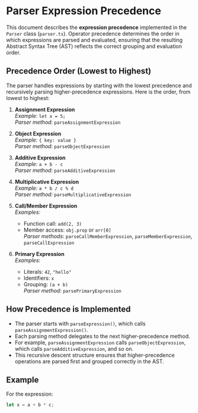 # Parser Expression Precedence

This document describes the **expression precedence** implemented in the `Parser` class (`parser.ts`). Operator precedence determines the order in which expressions are parsed and evaluated, ensuring that the resulting Abstract Syntax Tree (AST) reflects the correct grouping and evaluation order.

## Precedence Order (Lowest to Highest)

The parser handles expressions by starting with the lowest precedence and recursively parsing higher-precedence expressions. Here is the order, from lowest to highest:

1. **Assignment Expression**  
   _Example:_ `let x = 5;`  
   _Parser method:_ `parseAssignmentExpression`

2. **Object Expression**  
   _Example:_ `{ key: value }`  
   _Parser method:_ `parseObjectExpression`

3. **Additive Expression**  
   _Example:_ `a + b - c`  
   _Parser method:_ `parseAdditiveExpression`

4. **Multiplicative Expression**  
   _Example:_ `a * b / c % d`  
   _Parser method:_ `parseMultiplicativeExpression`

5. **Call/Member Expression**  
   _Examples:_  
   - Function call: `add(2, 3)`  
   - Member access: `obj.prop` or `arr[0]`  
   _Parser methods:_ `parseCallMemberExpression`, `parseMemberExpression`, `parseCallExpression`

6. **Primary Expression**  
   _Examples:_  
   - Literals: `42`, `"hello"`  
   - Identifiers: `x`  
   - Grouping: `(a + b)`  
   _Parser method:_ `parsePrimaryExpression`

## How Precedence is Implemented

- The parser starts with `parseExpression()`, which calls `parseAssignmentExpression()`.
- Each parsing method delegates to the next higher-precedence method.
- For example, `parseAssignmentExpression` calls `parseObjectExpression`, which calls `parseAdditiveExpression`, and so on.
- This recursive descent structure ensures that higher-precedence operations are parsed first and grouped correctly in the AST.

## Example

For the expression:

```js
let x = a + b * c;